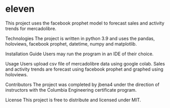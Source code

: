 # eleven
This project uses the facebook prophet model to forecast sales and activity trends for mercadolibre.

Technologies The project is written in python 3.9 and uses the pandas, holoviews, facebook prophet, datetime, numpy and matplotlib.

Installation Guide Users may run the program in an IDE of their choice.

Usage Users upload csv file of mercadolibre data using google colab. Sales and activity trends are forecast using facebook prophet and graphed using holoviews.

Contributors The project was completed by jbena4 under the direction of instructors with the Columbia Engineering certificate program.

License This project is free to distribute and licensed under MIT.
